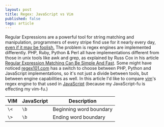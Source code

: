 ```yaml
---
layout: post
title: Regex: JavaScript vs Vim
published: false
tags: article
---
```


Regular Expressions are a powerful tool for string matching and manipulation,
programmers of every stripe find use for it nearly every day, [even if it may be
foolish.][1] The problem is regex engines are implemented differently.
PHP, Ruby, Python &amp; Perl all have implementations different from those
in unix tools like awk and grep, as explained by Russ Cox in his article
[Regular Expression Matching Can Be Simple And Fast][2]. Some might have noticed
[regex101.com][3] has a switch to choose between PHP, Python and JavaScript
implementations, so it's not just a divide between tools, but between engine
capabilities as well. In this article I'd like to compare [vim][4]'s regex
engine to that used in [JavaScript][5] (because my JavaScript-fu is effecting my
vim-fu.)



|VIM|JavaScript|Description|
|---|----------|-----------|
|`\<`|`\b`|Beginning word boundary|
|`\>`|`\b`|Ending word boundary|



[1]: http://stackoverflow.com/a/1732454/276250
[2]: https://swtch.com/~rsc/regexp/regexp1.html
[3]: http://regex101.com
[4]: http://vimregex.com/
[5]: http://www.ecma-international.org/ecma-262/5.1/#sec-15.10.1

